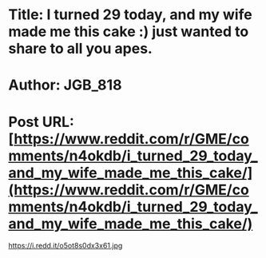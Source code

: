 # Title: I turned 29 today, and my wife made me this cake :) just wanted to share to all you apes.
# Author: JGB_818
# Post URL: [https://www.reddit.com/r/GME/comments/n4okdb/i_turned_29_today_and_my_wife_made_me_this_cake/](https://www.reddit.com/r/GME/comments/n4okdb/i_turned_29_today_and_my_wife_made_me_this_cake/)


https://i.redd.it/o5ot8s0dx3x61.jpg